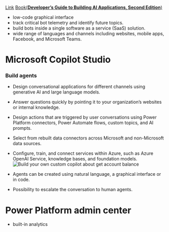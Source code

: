 [Link](https://azure.microsoft.com/en-gb/products/ai-services/ai-bot-service/)
[Book(**Developer’s Guide to Building AI Applications, Second Edition**)](https://info.microsoft.com/ww-landing-a-developers-guide-to-building-ai-applications.html)

- low-code graphical interface
- track critical bot telemetry and identify future topics.
- build bots inside a single software as a service (SaaS) solution.
- wide range of languages and channels including websites, mobile apps, Facebook, and Microsoft Teams.


# Microsoft Copilot Studio
### Build agents
- Design conversational applications for different channels using generative AI and large language models.
- Answer questions quickly by pointing it to your organization’s websites or internal knowledge.
- Design actions that are triggered by user conversations using Power Platform connectors, Power Automate flows, custom topics, and AI prompts.
- Select from rebuilt data connectors across Microsoft and non-Microsoft data sources.
- Configure, train, and connect services within Azure, such as Azure OpenAI Service, knowledge bases, and foundation models.
![Build your own custom copilot about get account balance](https://cdn-dynmedia-1.microsoft.com/is/image/microsoftcorp/357362-1.4-features-new-800x636?resMode=sharp2&op_usm=1.5,0.65,15,0&wid=2000&hei=1590&qlt=100&fmt=png-alpha&fit=constrain)

- Agents can be created using natural language, a graphical interface or in code.
- Possibility to escalate the conversation to human agents.

# Power Platform admin center 
- built-in analytics